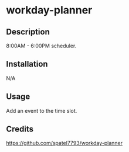 # workday-planner

## Description
8:00AM - 6:00PM scheduler.  

## Installation
N/A

## Usage
Add an event to the time slot.

## Credits
https://github.com/spatel7793/workday-planner